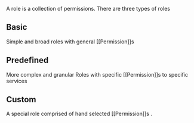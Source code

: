 A role is a collection of permissions. There are three types of roles

## Basic
Simple and broad roles with general [[Permission]]s
## Predefined
More complex and granular Roles with specific [[Permission]]s to specific services 
## Custom
A special role comprised of hand selected [[Permission]]s .
